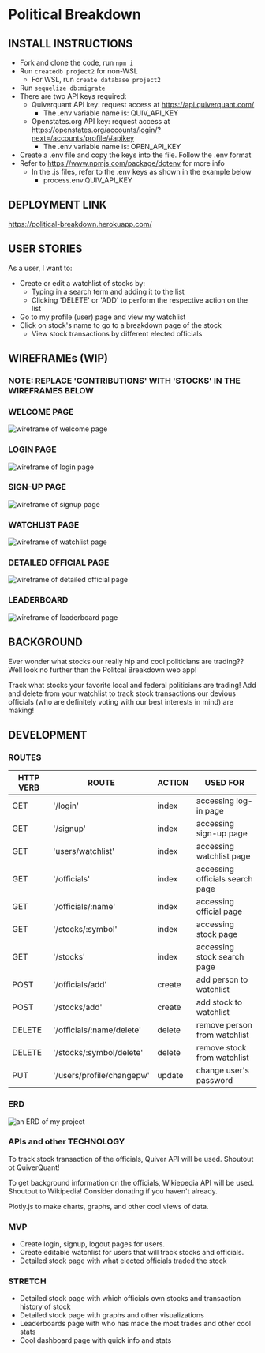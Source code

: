 # Political Breakdown

## INSTALL INSTRUCTIONS

- Fork and clone the code, run `npm i`
- Run `createdb project2` for non-WSL
  - For WSL, run `create database project2`
- Run `sequelize db:migrate`
- There are two API keys required:
  - Quiverquant API key: request access at https://api.quiverquant.com/
    - The .env variable name is: QUIV_API_KEY
  - Openstates.org API key: request access at https://openstates.org/accounts/login/?next=/accounts/profile/#apikey
    - The .env variable name is: OPEN_API_KEY
- Create a .env file and copy the keys into the file. Follow the .env format
- Refer to https://www.npmjs.com/package/dotenv for more info
  - In the .js files, refer to the .env keys as shown in the example below
    - process.env.QUIV_API_KEY

## DEPLOYMENT LINK

https://political-breakdown.herokuapp.com/

## USER STORIES

As a user, I want to:

- Create or edit a watchlist of stocks by:
  - Typing in a search term and adding it to the list
  - Clicking 'DELETE' or 'ADD' to perform the respective action on the list
- Go to my profile (user) page and view my watchlist
- Click on stock's name to go to a breakdown page of the stock
  - View stock transactions by different elected officials

## WIREFRAMEs (WIP)

### NOTE: REPLACE 'CONTRIBUTIONS' WITH 'STOCKS' IN THE WIREFRAMES BELOW

### WELCOME PAGE

![wireframe of welcome page](./readme_docs/Welcome_page_Wireframe.drawio.png)

### LOGIN PAGE

![wireframe of login page](./readme_docs/Login2_Wireframe.drawio.png)

### SIGN-UP PAGE

![wireframe of signup page](./readme_docs/Sign-up_Wireframe.drawio.png)

### WATCHLIST PAGE

![wireframe of watchlist page](./readme_docs/Watchlist_Wireframe.drawio.png)

### DETAILED OFFICIAL PAGE

![wireframe of detailed official page](./readme_docs/Detailed_Official_Wireframe.drawio.png)

### LEADERBOARD

![wireframe of leaderboard page](./readme_docs/Leaderboard_Wireframe.drawio.png)

## BACKGROUND

Ever wonder what stocks our really hip and cool politicians are trading?? Well look no further than the Politcal Breakdown web app!

Track what stocks your favorite local and federal politicians are trading! Add and delete from your watchlist to track stock transactions our devious officials (who are definitely voting with our best interests in mind) are making!

## DEVELOPMENT

### ROUTES

| HTTP VERB | ROUTE                     | ACTION | USED FOR                        |
| --------- | ------------------------- | ------ | ------------------------------- |
| GET       | '/login'                  | index  | accessing log-in page           |
| GET       | '/signup'                 | index  | accessing sign-up page          |
| GET       | 'users/watchlist'         | index  | accessing watchlist page        |
| GET       | '/officials'              | index  | accessing officials search page |
| GET       | '/officials/:name'        | index  | accessing official page         |
| GET       | '/stocks/:symbol'         | index  | accessing stock page            |
| GET       | '/stocks'                 | index  | accessing stock search page     |
| POST      | '/officials/add'          | create | add person to watchlist         |
| POST      | '/stocks/add'             | create | add stock to watchlist          |
| DELETE    | '/officials/:name/delete' | delete | remove person from watchlist    |
| DELETE    | '/stocks/:symbol/delete'  | delete | remove stock from watchlist     |
| PUT       | '/users/profile/changepw' | update | change user's password          |

### ERD

![an ERD of my project](./readme_docs/ERD.drawio.png)

### APIs and other TECHNOLOGY

To track stock transaction of the officials, Quiver API will be used. Shoutout ot QuiverQuant!

To get background information on the officials, Wikiepedia API will be used. Shoutout to Wikipedia! Consider donating if you haven't already.

Plotly.js to make charts, graphs, and other cool views of data.

### MVP

- Create login, signup, logout pages for users.
- Create editable watchlist for users that will track stocks and officials.
- Detailed stock page with what elected officials traded the stock

### STRETCH

- Detailed stock page with which officials own stocks and transaction history of stock
- Detailed stock page with graphs and other visualizations
- Leaderboards page with who has made the most trades and other cool stats
- Cool dashboard page with quick info and stats
